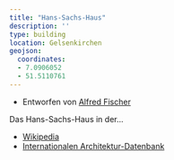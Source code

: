 ```yaml
---
title: "Hans-Sachs-Haus"
description: ''
type: building
location: Gelsenkirchen
geojson:
  coordinates:
  - 7.0906052
  - 51.5110761
---
```


* Entworfen von [Alfred Fischer](/tags/Alfred-Fischer)


Das Hans-Sachs-Haus in der...
* [Wikipedia](https://de.wikipedia.org/wiki/Hans-Sachs-Haus)
* [Internationalen Architektur-Datenbank](https://deu.archinform.net/projekte/287.htm)

